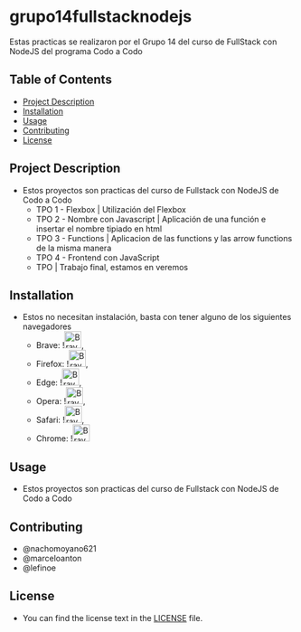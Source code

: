 # grupo14fullstacknodejs

Estas practicas se realizaron por el Grupo 14 del curso de FullStack con NodeJS del programa Codo a Codo

## Table of Contents
- [Project Description](#project-description)
- [Installation](#installation)
- [Usage](#usage)
- [Contributing](#contributing)
- [License](#license)

## Project Description

- Estos proyectos son practicas del curso de Fullstack con NodeJS de Codo a Codo
  - TPO 1 - Flexbox | Utilización del Flexbox
  - TPO 2 - Nombre con Javascript | Aplicación de una función e insertar el nombre tipiado en html
  - TPO 3 - Functions | Aplicacion de las functions y las arrow functions de la misma manera
  - TPO 4 - Frontend con JavaScript
  - TPO | Trabajo final, estamos en veremos
    
## Installation

- Estos no necesitan instalación, basta con tener alguno de los siguientes navegadores
    - Brave: !<img src="[ruta_de_la_imagen](https://upload.wikimedia.org/wikipedia/commons/archive/1/1e/20200204084524%21Brave_icon_app.png)" alt="Brave" width="30"/>,
    - Firefox: !<img src="[ruta_de_la_imagen](https://upload.wikimedia.org/wikipedia/commons/archive/1/1e/20200204084524%21Brave_icon_app.png)" alt="Brave" width="30"/>,
    - Edge: !<img src="[ruta_de_la_imagen](https://upload.wikimedia.org/wikipedia/commons/archive/1/1e/20200204084524%21Brave_icon_app.png)" alt="Brave" width="30"/>,
    - Opera: !<img src="[ruta_de_la_imagen](https://upload.wikimedia.org/wikipedia/commons/archive/1/1e/20200204084524%21Brave_icon_app.png)" alt="Brave" width="30"/>,
    - Safari: !<img src="[ruta_de_la_imagen](https://upload.wikimedia.org/wikipedia/commons/archive/1/1e/20200204084524%21Brave_icon_app.png)" alt="Brave" width="30"/>,
    - Chrome: !<img src="[ruta_de_la_imagen](https://upload.wikimedia.org/wikipedia/commons/archive/1/1e/20200204084524%21Brave_icon_app.png)" alt="Brave" width="30"/>

## Usage

- Estos proyectos son practicas del curso de Fullstack con NodeJS de Codo a Codo

## Contributing

- @nachomoyano621
- @marceloanton
- @lefinoe

## License

- You can find the license text in the [LICENSE](LICENSE) file.
